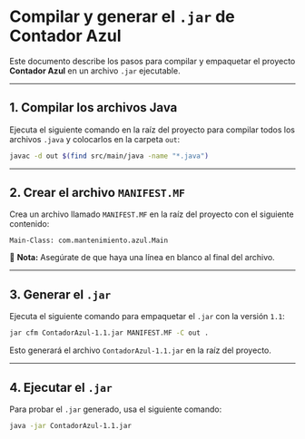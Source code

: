 # Compilar y generar el `.jar` de Contador Azul

Este documento describe los pasos para compilar y empaquetar el proyecto **Contador Azul** en un archivo `.jar` ejecutable.

---

## **1. Compilar los archivos Java**
Ejecuta el siguiente comando en la raíz del proyecto para compilar todos los archivos `.java` y colocarlos en la carpeta `out`:

```sh
javac -d out $(find src/main/java -name "*.java")
```

---

## **2. Crear el archivo `MANIFEST.MF`**
Crea un archivo llamado `MANIFEST.MF` en la raíz del proyecto con el siguiente contenido:

```
Main-Class: com.mantenimiento.azul.Main
```

📌 **Nota:** Asegúrate de que haya una línea en blanco al final del archivo.

---

## **3. Generar el `.jar`**
Ejecuta el siguiente comando para empaquetar el `.jar` con la versión `1.1`:

```sh
jar cfm ContadorAzul-1.1.jar MANIFEST.MF -C out .
```

Esto generará el archivo `ContadorAzul-1.1.jar` en la raíz del proyecto.

---

## **4. Ejecutar el `.jar`**
Para probar el `.jar` generado, usa el siguiente comando:

```sh
java -jar ContadorAzul-1.1.jar
```